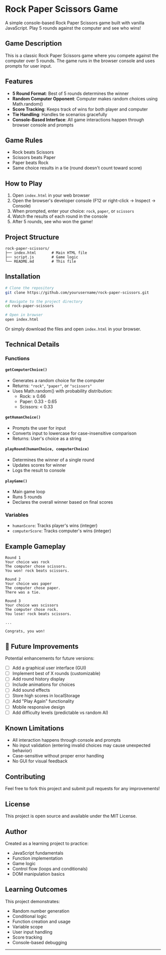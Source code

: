 # Rock Paper Scissors Game

A simple console-based Rock Paper Scissors game built with vanilla JavaScript. Play 5 rounds against the computer and see who wins!

## Game Description

This is a classic Rock Paper Scissors game where you compete against the computer over 5 rounds. The game runs in the browser console and uses prompts for user input.

## Features

- **5 Round Format**: Best of 5 rounds determines the winner
- **Random Computer Opponent**: Computer makes random choices using Math.random()
- **Score Tracking**: Keeps track of wins for both player and computer
- **Tie Handling**: Handles tie scenarios gracefully
- **Console-Based Interface**: All game interactions happen through browser console and prompts

## Game Rules

- Rock beats Scissors
- Scissors beats Paper
- Paper beats Rock
- Same choice results in a tie (round doesn't count toward score)

## How to Play

1. Open `index.html` in your web browser
2. Open the browser's developer console (F12 or right-click → Inspect → Console)
3. When prompted, enter your choice: `rock`, `paper`, or `scissors`
4. Watch the results of each round in the console
5. After 5 rounds, see who won the game!

## Project Structure

```
rock-paper-scissors/
├── index.html       # Main HTML file
├── script.js        # Game logic
└── README.md        # This file
```

## Installation

```bash
# Clone the repository
git clone https://github.com/yourusername/rock-paper-scissors.git

# Navigate to the project directory
cd rock-paper-scissors

# Open in browser
open index.html
```

Or simply download the files and open `index.html` in your browser.

## Technical Details

### Functions

#### `getComputerChoice()`
- Generates a random choice for the computer
- Returns: `"rock"`, `"paper"`, or `"scissors"`
- Uses Math.random() with probability distribution:
  - Rock: ≥ 0.66
  - Paper: 0.33 - 0.65
  - Scissors: < 0.33

#### `getHumanChoice()`
- Prompts the user for input
- Converts input to lowercase for case-insensitive comparison
- Returns: User's choice as a string

#### `playRound(humanChoice, computerChoice)`
- Determines the winner of a single round
- Updates scores for winner
- Logs the result to console

#### `playGame()`
- Main game loop
- Runs 5 rounds
- Declares the overall winner based on final scores

### Variables

- `humanScore`: Tracks player's wins (integer)
- `computerScore`: Tracks computer's wins (integer)

## Example Gameplay

```
Round 1
Your choice was rock
The computer chose scissors.
You won! rock beats scissors.

Round 2
Your choice was paper
The computer chose paper.
There was a tie.

Round 3
Your choice was scissors
The computer chose rock.
You lose! rock beats scissors.

...

Congrats, you won!
```

## 🔄 Future Improvements

Potential enhancements for future versions:

- [ ] Add a graphical user interface (GUI)
- [ ] Implement best of X rounds (customizable)
- [ ] Add round history display
- [ ] Include animations for choices
- [ ] Add sound effects
- [ ] Store high scores in localStorage
- [ ] Add "Play Again" functionality
- [ ] Mobile responsive design
- [ ] Add difficulty levels (predictable vs random AI)

## Known Limitations

- All interaction happens through console and prompts
- No input validation (entering invalid choices may cause unexpected behavior)
- Case-sensitive without proper error handling
- No GUI for visual feedback

## Contributing

Feel free to fork this project and submit pull requests for any improvements!

## License

This project is open source and available under the MIT License.

## Author

Created as a learning project to practice:
- JavaScript fundamentals
- Function implementation
- Game logic
- Control flow (loops and conditionals)
- DOM manipulation basics

## Learning Outcomes

This project demonstrates:
- Random number generation
- Conditional logic
- Function creation and usage
- Variable scope
- User input handling
- Score tracking
- Console-based debugging

---
